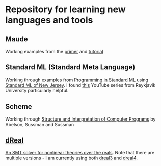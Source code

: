 Repository for learning new languages and tools
=

## Maude
Working examples from the [primer][primer_url] and [tutorial][tutorial_url]

[primer_url]: http://maude.cs.uiuc.edu/primer/maude-primer.pdf
[tutorial_url]: http://maude.cs.uiuc.edu/maude1/tutorial/

## Standard ML (Standard Meta Language)
Working through examples from [Programming in Standard ML][progML] using [Standard ML of New Jersey][SMLNJ]. I found [this][SMLRU] YouTube series from Reykjavik University particularly helpful.

[progML]: http://www.cs.cmu.edu/~rwh/isml/book.pdf
[SMLNJ]: https://www.smlnj.org/
[SMLRU]: https://www.youtube.com/watch?v=2sqjUWGGzTo

## Scheme
Working through [Structure and Interpretation of Computer Programs][sicp] by Abelson, Sussman and Sussman

[sicp]: https://mitpress.mit.edu/sicp/

## [dReal][dReal_github]
[An SMT solver for nonlinear theories over the reals][dReal_paper]. Note that there are multiple versions - I am currently using both [dreal3][dReal3] and [dreal4][dReal4]. 

[dReal_github]: http://dreal.github.io/
[dReal_paper]: http://www.cs.cmu.edu/~sicung/papers/dReal.pdf
[dReal3]: https://github.com/dreal/dreal3
[dReal4]: https://github.com/dreal/dreal4
